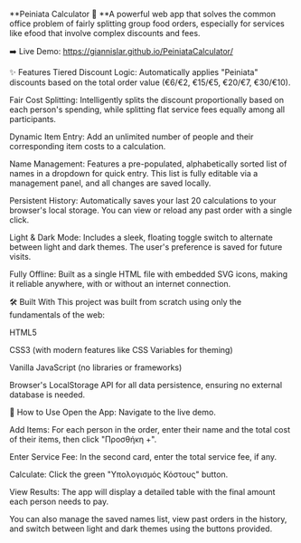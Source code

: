 **Peiniata Calculator 🍕
**A powerful web app that solves the common office problem of fairly splitting group food orders, especially for services like efood that involve complex discounts and fees.

➡️ Live Demo: https://giannislar.github.io/PeiniataCalculator/

✨ Features
Tiered Discount Logic: Automatically applies "Peiniata" discounts based on the total order value (€6/€2, €15/€5, €20/€7, €30/€10).

Fair Cost Splitting: Intelligently splits the discount proportionally based on each person's spending, while splitting flat service fees equally among all participants.

Dynamic Item Entry: Add an unlimited number of people and their corresponding item costs to a calculation.

Name Management: Features a pre-populated, alphabetically sorted list of names in a dropdown for quick entry. This list is fully editable via a management panel, and all changes are saved locally.

Persistent History: Automatically saves your last 20 calculations to your browser's local storage. You can view or reload any past order with a single click.

Light & Dark Mode: Includes a sleek, floating toggle switch to alternate between light and dark themes. The user's preference is saved for future visits.

Fully Offline: Built as a single HTML file with embedded SVG icons, making it reliable anywhere, with or without an internet connection.

🛠️ Built With
This project was built from scratch using only the fundamentals of the web:

HTML5

CSS3 (with modern features like CSS Variables for theming)

Vanilla JavaScript (no libraries or frameworks)

Browser's LocalStorage API for all data persistence, ensuring no external database is needed.

🚀 How to Use
Open the App: Navigate to the live demo.

Add Items: For each person in the order, enter their name and the total cost of their items, then click "Προσθήκη +".

Enter Service Fee: In the second card, enter the total service fee, if any.

Calculate: Click the green "Υπολογισμός Κόστους" button.

View Results: The app will display a detailed table with the final amount each person needs to pay.

You can also manage the saved names list, view past orders in the history, and switch between light and dark themes using the buttons provided.
